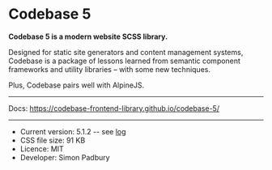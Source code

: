 # Codebase 5

**Codebase 5 is a modern website SCSS library.**

Designed for static site generators and content management systems, Codebase is a package of lessons learned from semantic component frameworks and utility libraries – with some new techniques.

Plus, Codebase pairs well with AlpineJS.

***

Docs: https://codebase-frontend-library.github.io/codebase-5/

***

* Current version: 5.1.2 -- see [log](https://github.com/codebase-frontend-library/codebase-5/blob/main/LOG.md)
* CSS file size: 91 KB
* Licence: MIT
* Developer: Simon Padbury